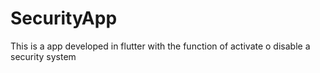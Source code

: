 # SecurityApp
This is a app developed in flutter with the function of activate o disable a security system
